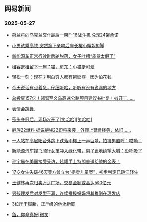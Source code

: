 ## 网易新闻 
### 2025-05-27

+ [荷兰将向乌克兰交付最后一架F-16战斗机 兑现24架承诺](https://www.163.com/news/article/K0FHF7NM000189PS.html)

+ [小男孩乘高铁 突然跪下亲吻后座长裙小姐姐的脚](https://www.163.com/v/video/VKVJ4Q7CU.html)

+ [新能源车正常行驶时后轮脱落，女子吐槽“质量太假了”](https://www.163.com/v/video/VNVIKBMMR.html)

+ [租客退租留下一屋子猫，房东：小猫挺可爱](https://www.163.com/v/video/VJVIG0F8D.html)

+ [轻松一刻：现在才明白穷人都有拖延症，因为怕花钱](https://www.163.com/news/article/K0H5BENK000181BR.html)

+ [今天说话有点着急，仔细听哈，听听有没有说漏的地方](https://www.163.com/v/video/VWVJG9ARJ.html)

+ [总投资157亿！诸暨至义乌高速公路项目建议书批复！拟开工……](https://www.163.com/v/video/VWVJG9ASV.html)

+ [表情会跳舞.](https://www.163.com/v/video/VWVJG9B6E.html)

+ [莎头夺冠后，现场水开了[笑哈哈][笑哈哈]](https://www.163.com/v/video/VWVJG9CHE.html)

+ [魅族22爆料 据说魅族22即将来袭，外观上延续经典，依旧……](https://www.163.com/v/video/VWVJG9D4I.html)

+ [一人站在高层阳台外跳下跌落雨棚上一声巨响，拍摄男直呼：哎呦！](https://www.163.com/v/video/VOVI32SDQ.html)

+ [新能源汽车撞飞骑行女孩冲入绿化带，男子跪地绝望大喊：没呼吸了](https://www.163.com/v/video/VOVIF8BOJ.html)

+ [孙宇晨在美国接受采访，炫耀手上特朗普送给他的金表！](https://www.163.com/v/video/VEVI3JLPN.html)

+ [17岁女生失踪46天警方曾立为“拐卖儿童案”，初步判定已跳江轻生](https://www.163.com/news/article/K0G1JSTU0001899O.html)

+ [王健林再次甩卖万达广场，交易金额或高达500亿元](https://www.163.com/news/article/K0FRHTJH0001899O.html)

+ [男孩理发后对发型不满，连续推搡妈妈将其推倒在理发店](https://www.163.com/v/video/VNVJ0RCJ4.html)

+ [3位厅干履新，正厅级的他添新职](https://www.163.com/news/article/K0FENJ610001899O.html)

+ [鱼，你命真好[微笑]](https://www.163.com/v/video/VWVK4PMSK.html)

